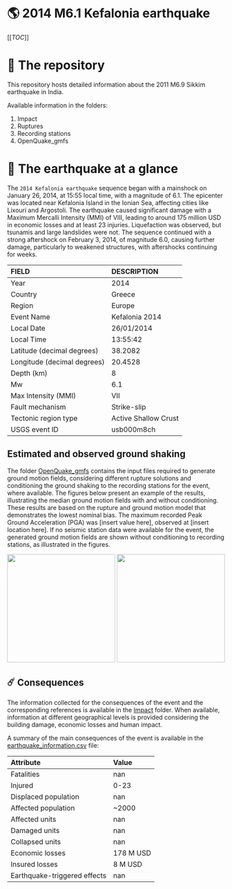 # 🌎 2014 M6.1 Kefalonia earthquake
[[_TOC_]]

# 📂 The repository

This repository hosts detailed information about the 2011 M6.9 Sikkim earthquake in India.

Available information in the folders:

1. Impact
2. Ruptures
3. Recording stations
4. OpenQuake_gmfs


# 🚀 The earthquake at a glance 

The `2014 Kefalonia earthquake` sequence began with a mainshock on January 26, 2014, at 15:55 local time, with a magnitude of 6.1. The epicenter was located near Kefalonia Island in the Ionian Sea, affecting cities like Lixouri and Argostoli. The earthquake caused significant damage with a Maximum Mercalli Intensity (MMI) of VIII, leading to around 175 million USD in economic losses and at least 23 injuries. Liquefaction was observed, but tsunamis and large landslides were not. The sequence continued with a strong aftershock on February 3, 2014, of magnitude 6.0, causing further damage, particularly to weakened structures, with aftershocks continuing for weeks.

| FIELD | DESCRIPTION |
|:-------|:-------------|
| Year | 2014 |
| Country | Greece |
| Region | Europe |
| Event Name | Kefalonia 2014 |
| Local Date | 26/01/2014 |
| Local Time | 13:55:42 |
| Latitude (decimal degrees) | 38.2082 |
| Longitude (decimal degrees) | 20.4528 |
| Depth (km) | 8 |
| Mw | 6.1 |
| Max Intensity (MMI) | VII |
| Fault mechanism | Strike-slip |
| Tectonic region type | Active Shallow Crust |
| USGS event ID | usb000m8ch |

## Estimated and observed ground shaking

The folder [OpenQuake_gmfs](./OpenQuake_gmfs/) contains the input files required to generate ground motion fields, considering different rupture solutions and conditioning the ground shaking to the recording stations for the event, where available. The figures below present an example of the results, illustrating the median ground motion fields with and without conditioning. These results are based on the rupture and ground motion model that demonstrates the lowest nominal bias. The maximum recorded Peak Ground Acceleration (PGA) was [insert value here], observed at [insert location here]. If no seismic station data were available for the event, the generated ground motion fields are shown without conditioning to recording stations, as illustrated in the figures.

<img src="./20140126_M6.1_Kefalonia/4.OpenQuake_gmfs/median_gmf_stations_none.png" height="250">
<img src="./20140126_M6.1_Kefalonia/4.OpenQuake_gmfs/median_gmf_stations_seismic.png" height="250">

## ☄️ Consequences

The information collected for the consequences of the event and the corresponding references is available in the [Impact](./Impact) folder. When available, information at different geographical levels is provided considering the building damage, economic losses and human impact.

A summary of the main consequences of the event is available in the [earthquake_information.csv](./earthquake_information.csv) file:

| Attribute | Value |
|:-------|:-------------|
| Fatalities | nan |
| Injured | 0-23 |
| Displaced population | nan |
| Affected population | ~2000 |
| Affected units | nan |
| Damaged units | nan |
| Collapsed units | nan |
| Economic losses | 178 M USD |
| Insured losses | 8 M USD |
| Earthquake-triggered effects | nan |